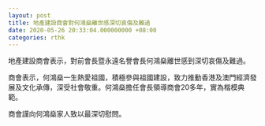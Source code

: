 ```yaml
---
layout: post
title: 地產建設商會對何鴻燊離世感深切哀傷及難過
date: 2020-05-26 20:33:04.000000000 +08:00
categories: rthk
---
```


地產建設商會表示，對前會長暨永遠名譽會長何鴻燊離世感到深切哀傷及難過。

商會表示，何鴻燊一生熱愛祖國，積極參與祖國建設，致力推動香港及澳門經濟發展及文化承傳，深受社會敬重。何鴻燊擔任會長領導商會20多年，實為楷模典範。

商會謹向何鴻燊家人致以最深切慰問。
